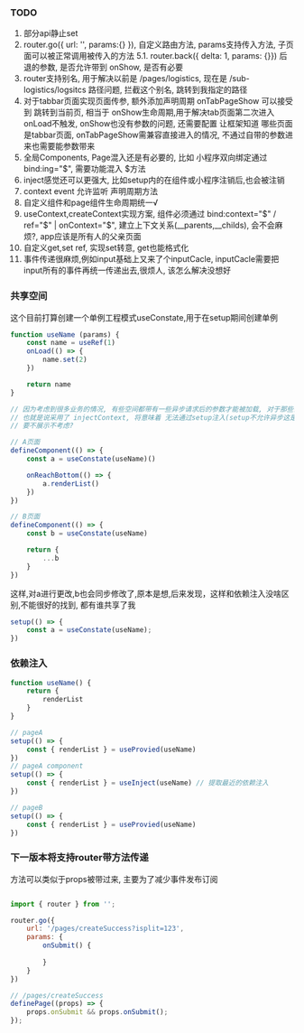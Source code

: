 

### TODO
1. 部分api静止set
5. router.go({ url: '', params:{} }), 自定义路由方法, params支持传入方法, 子页面可以被正常调用被传入的方法
5.1. router.back({ delta: 1, params: {}}) 后退的参数, 是否允许带到 onShow, 是否有必要
6. router支持别名, 用于解决以前是 /pages/logistics, 现在是 /sub-logistics/logsitcs 路径问题, 拦截这个别名, 跳转到我指定的路径
7. 对于tabbar页面实现页面传参, 额外添加声明周期 onTabPageShow 可以接受到 跳转到当前页, 相当于 onShow生命周期,用于解决tab页面第二次进入onLoad不触发, onShow也没有参数的问题, 还需要配置 让框架知道 哪些页面是tabbar页面, onTabPageShow需兼容直接进入的情况, 不通过自带的参数进来也需要能参数带来
8. 全局Components, Page混入还是有必要的, 比如 小程序双向绑定通过 bind:ing="$", 需要功能混入 $方法
9. inject感觉还可以更强大, 比如setup内的在组件或小程序注销后,也会被注销
11. context event 允许监听 声明周期方法
12. 自定义组件和page组件生命周期统一√
13. useContext,createContext实现方案, 组件必须通过 bind:context="$" / ref="$" | onContext="$", 建立上下文关系(__parents,__childs), 会不会麻烦?, app应该是所有人的父亲页面
14. 自定义get,set ref, 实现set转意, get也能格式化
15. 事件传递很麻烦,例如input基础上又来了个inputCacle, inputCacle需要把input所有的事件再统一传递出去,很烦人, 该怎么解决没想好

### 共享空间
这个目前打算创建一个单例工程模式useConstate,用于在setup期间创建单例

```js
function useName (params) {
    const name = useRef(1)
    onLoad(() => {
        name.set(2)
    })

    return name
}

// 因为考虑到很多业务的情况, 有些空间都带有一些异步请求后的参数才能被加载, 对于那些需要难搞的参数才能初始化的api,于是用异步的injectContext来实现加载
// 也就是说采用了 injectContext, 将意味着 无法通过setup注入(setup不允许异步这是铁板钉钉上的事情)
// 要不展示不考虑?

```
```js
// A页面
defineComponent(() => {
    const a = useConstate(useName)()

    onReachBottom(() => {
        a.renderList()
    })
})

// B页面
defineComponent(() => {
    const b = useConstate(useName)

    return {
        ...b
    }
})
```
这样,对a进行更改,b也会同步修改了,原本是想,后来发现，这样和依赖注入没啥区别,不能很好的找到, 都有谁共享了我
```js
setup(() => {
    const a = useConstate(useName);
})
```

### 依赖注入

```js
function useName() {
    return {
        renderList
    }
}

// pageA
setup(() => {
    const { renderList } = useProvied(useName)
})
// pageA component
setup(() => {
    const { renderList } = useInject(useName) // 提取最近的依赖注入
})

// pageB
setup(() => {
    const { renderList } = useProvied(useName)
})

```


### 下一版本将支持router带方法传递

方法可以类似于props被带过来, 主要为了减少事件发布订阅

```js

import { router } from '';

router.go({
    url: '/pages/createSuccess?isplit=123',
    params: {
        onSubmit() {
            
        }
    }
})

// /pages/createSuccess
definePage((props) => {
    props.onSubmit && props.onSubmit();
});

```


